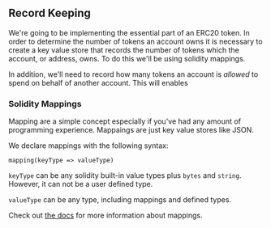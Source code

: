 ## Record Keeping

We're going to be implementing the essential part of an ERC20 token. In order to determine the number of tokens an account owns it is necessary to create a key value store that records the number of tokens which the account, or address, owns. To do this we'll be using solidity mappings.

In addition, we'll need to record how many tokens an account is *allowed* to spend on behalf of another account. This will enables

### Solidity Mappings
Mapping are a simple concept especially if you've had any amount of programming experience. Mappaings are just key value stores like JSON.


We declare mappings with the following syntax:
```
mapping(keyType => valueType)
```

`keyType` can be any solidity built-in value types plus `bytes` and `string`. However, it can not be a user defined type.

`valueType` can be any type, including mappings and defined types.

Check out [the docs](https://solidity.readthedocs.io/en/v0.5.8/types.html#mapping-types) for more information about mappings.